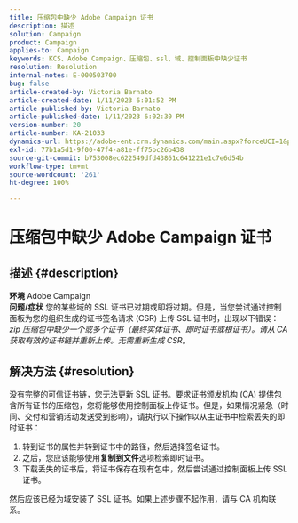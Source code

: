 ```yaml
---
title: 压缩包中缺少 Adobe Campaign 证书
description: 描述
solution: Campaign
product: Campaign
applies-to: Campaign
keywords: KCS、Adobe Campaign、压缩包、ssl、域、控制面板中缺少证书
resolution: Resolution
internal-notes: E-000503700
bug: false
article-created-by: Victoria Barnato
article-created-date: 1/11/2023 6:01:52 PM
article-published-by: Victoria Barnato
article-published-date: 1/11/2023 6:02:30 PM
version-number: 20
article-number: KA-21033
dynamics-url: https://adobe-ent.crm.dynamics.com/main.aspx?forceUCI=1&pagetype=entityrecord&etn=knowledgearticle&id=53ef6e04-da91-ed11-aad1-6045bd006d92
exl-id: 77b1a5d1-9f00-47f4-a81e-ff75bc26b438
source-git-commit: b753008ec622549dfd43861c641221e1c7e6d54b
workflow-type: tm+mt
source-wordcount: '261'
ht-degree: 100%

---
```


# 压缩包中缺少 Adobe Campaign 证书

## 描述 {#description}

<b>环境</b>
Adobe Campaign
<br><b>问题/症状</b>
您的某些域的 SSL 证书已过期或即将过期。但是，当您尝试通过控制面板为您的组织生成的证书签名请求 (CSR) 上传 SSL 证书时，出现以下错误：*zip 压缩包中缺少一个或多个证书（最终实体证书、即时证书或根证书）。请从 CA 获取有效的证书链并重新上传。无需重新生成 CSR*。


## 解决方法 {#resolution}


没有完整的可信证书链，您无法更新 SSL 证书。要求证书颁发机构 (CA) 提供包含所有证书的压缩包，您将能够使用控制面板上传证书。但是，如果情况紧急（时间、交付和营销活动发送受到影响），请执行以下操作以从主证书中检索丢失的即时证书：

1. 转到证书的属性并转到证书中的路径，然后选择签名证书。
2. 之后，您应该能够使用<b>复制到文件</b>选项检索即时证书。
3. 下载丢失的证书后，将证书保存在现有包中，然后尝试通过控制面板上传 SSL 证书。


然后应该已经为域安装了 SSL 证书。如果上述步骤不起作用，请与 CA 机构联系。
